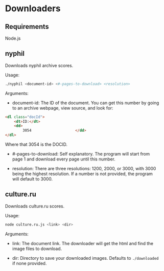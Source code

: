 # Downloaders

## Requirements
Node.js

## nyphil
Downloads nyphil archive scores. 

Usage:
```Bash
./nyphil <document-id> <#-pages-to-download> <resolution>
```

Arguments:
* document-id: The ID of the document. You can get this number by going to an archive webpage, view source, and look for:
```HTML
<dl class="docId">
	<dt>ID:</dt>
	<dd>
		3054                    </dd>
</dl>
```
  Where that 3054 is the DOCID.
  
* #-pages-to-download: Self explanatory. The program will start from page 1 and download every page until this number.

* resolution: There are three resolutions: 1200, 2000, or 3000, with 3000 being the highest resolution. If a number is not provided, the program will default to 3000.

## culture.ru
Downloads culture.ru scores.

Usage:
```Bash
node culture.ru.js <link> <dir>
```

Arguments:
* link: The document link. The downloader will get the html and find the image files to download.

* dir: Directory to save your downloaded images. Defaults to `./downloaded` if none provided.
